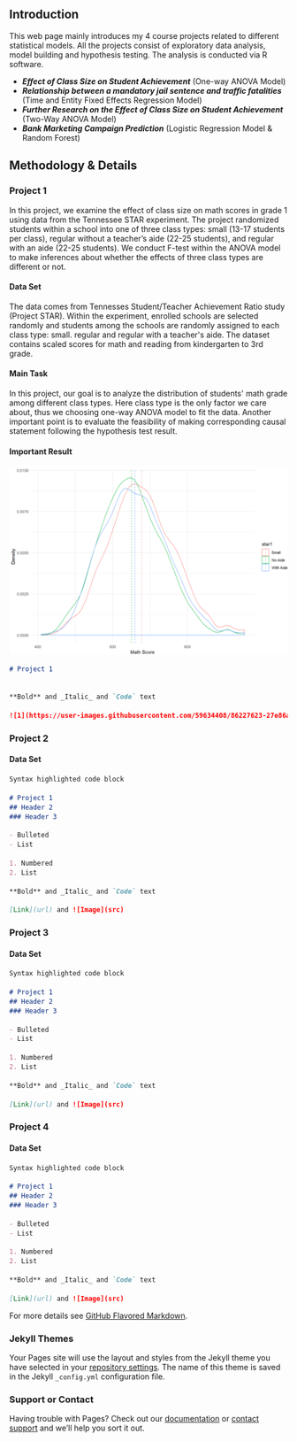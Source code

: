 ## Introduction
This web page mainly introduces my 4 course projects related to different statistical models. All the projects consist of exploratory data analysis, model building and hypothesis testing. The analysis is conducted via R software.  

* ***Effect of Class Size on Student Achievement*** (One-way ANOVA Model)
* ***Relationship between a mandatory jail sentence and traffic fatalities*** (Time and Entity Fixed Effects Regression Model)
* ***Further Research on the Effect of Class Size on Student Achievement*** (Two-Way ANOVA Model)
* ***Bank Marketing Campaign Prediction*** (Logistic Regression Model & Random Forest)

## Methodology & Details 
### Project 1
In this project, we examine the effect of class size on math scores in grade 1 using data from the Tennessee STAR experiment. The project randomized students within a school into one of three class types: small (13-17 students per class), regular without a teacher’s aide (22-25 students), and regular with an aide (22-25 students). We conduct F-test within the ANOVA model to make inferences about whether the effects of three class types are different or not.  
#### Data Set
The data comes from Tennesses Student/Teacher Achievement Ratio study (Project STAR). Within the experiment, enrolled schools are selected randomly and students among the schools are randomly assigned to each class type: small. regular and regular with a teacher's aide. The dataset contains scaled scores for math and reading from kindergarten to 3rd grade.
#### Main Task  
In this project, our goal is to analyze the distribution of students' math grade among different class types. Here class type is the only factor we care about, thus we choosing one-way ANOVA model to fit the data. Another important point is to evaluate the feasibility of making corresponding causal statement following the hypothesis test result. 

#### Important Result
![Math Grade Distribution among Different Class Types](https://github.com/yzwzwwd/Course-Projects/blob/master/1.png?v=200&s=200)
```markdown
# Project 1


**Bold** and _Italic_ and `Code` text

![1](https://user-images.githubusercontent.com/59634408/86227623-27e86a00-bb42-11ea-9ef5-01c22737f0f8.png)
```

### Project 2

#### Data Set

```markdown
Syntax highlighted code block

# Project 1
## Header 2
### Header 3

- Bulleted
- List

1. Numbered
2. List

**Bold** and _Italic_ and `Code` text

[Link](url) and ![Image](src)
```

### Project 3

#### Data Set

```markdown
Syntax highlighted code block

# Project 1
## Header 2
### Header 3

- Bulleted
- List

1. Numbered
2. List

**Bold** and _Italic_ and `Code` text

[Link](url) and ![Image](src)
```

### Project 4

#### Data Set

```markdown
Syntax highlighted code block

# Project 1
## Header 2
### Header 3

- Bulleted
- List

1. Numbered
2. List

**Bold** and _Italic_ and `Code` text

[Link](url) and ![Image](src)
```











For more details see [GitHub Flavored Markdown](https://guides.github.com/features/mastering-markdown/).

### Jekyll Themes

Your Pages site will use the layout and styles from the Jekyll theme you have selected in your [repository settings](https://github.com/yzwzwwd/Introduction-of-Zhiwei-Wang-Projects/settings). The name of this theme is saved in the Jekyll `_config.yml` configuration file.

### Support or Contact

Having trouble with Pages? Check out our [documentation](https://help.github.com/categories/github-pages-basics/) or [contact support](https://github.com/contact) and we’ll help you sort it out.

